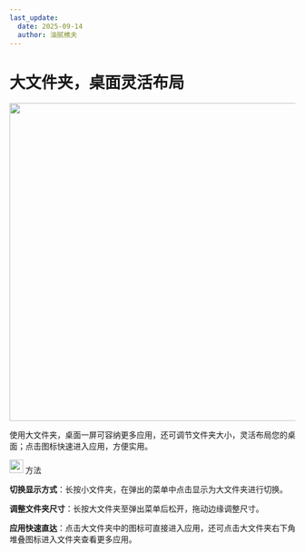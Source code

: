 ```yaml
---
last_update:
  date: 2025-09-14
  author: 油腻樵夫
---
```


# 大文件夹，桌面灵活布局

<img src="https://tips-p01-drcn.dbankcdn.cn/MODEL/DOC/C00B031/resource/card/202502281vpXhm/zh-cn/image/figure/10044757_f002_LargeFolder.png" width="560" height=""/>


使用大文件夹，桌面一屏可容纳更多应用，还可调节文件夹大小，灵活布局您的桌面；点击图标快速进入应用，方便实用。

<img src="https://tips-p01-drcn.dbankcdn.cn/MODEL/EMUI/C00B030/resource/card/202503041becsx/zh-cn/image/common/buttons/fig_method.png" width="24" height="24"/> 方法

**切换显示方式**：长按小文件夹，在弹出的菜单中点击显示为大文件夹进行切换。

**调整文件夹尺寸**：长按大文件夹至弹出菜单后松开，拖动边缘调整尺寸。

**应用快速直达**：点击大文件夹中的图标可直接进入应用，还可点击大文件夹右下角堆叠图标进入文件夹查看更多应用。

